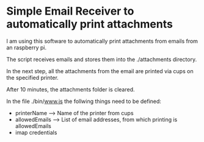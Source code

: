 Simple Email Receiver to automatically print attachments
============================================

I am using this software to automatically print attachments from emails from an raspberry pi.


The script receives emails and stores them into the ./attachments directory. 

In the next step, all the attachments from the email are printed via cups on the specified printer. 

After 10 minutes, the attachments folder is cleared. 

In the file ./bin/www.js the follwing things need to be defined:
* printerName --> Name of the printer from cups
* allowedEmails --> List of email addresses, from which printing is allowedEmails
* imap credentials